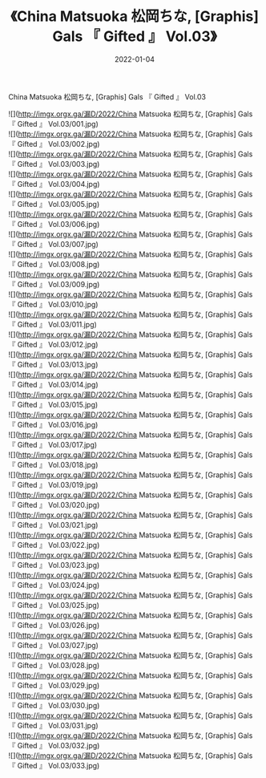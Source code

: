 ﻿---
layout: post
title:  《China Matsuoka 松岡ちな, [Graphis] Gals 『 Gifted 』 Vol.03》
date:   2022-01-04
img: http://imgx.orgx.ga/漏D/2022/China Matsuoka 松岡ちな, [Graphis] Gals 『 Gifted 』 Vol.03/000.jpg
categories: [美女, 清纯, 唯美]
---

China Matsuoka 松岡ちな, [Graphis] Gals 『 Gifted 』 Vol.03

  ![](http://imgx.orgx.ga/漏D/2022/China Matsuoka 松岡ちな, [Graphis] Gals 『 Gifted 』 Vol.03/001.jpg) <br> ![](http://imgx.orgx.ga/漏D/2022/China Matsuoka 松岡ちな, [Graphis] Gals 『 Gifted 』 Vol.03/002.jpg) <br> ![](http://imgx.orgx.ga/漏D/2022/China Matsuoka 松岡ちな, [Graphis] Gals 『 Gifted 』 Vol.03/003.jpg) <br> ![](http://imgx.orgx.ga/漏D/2022/China Matsuoka 松岡ちな, [Graphis] Gals 『 Gifted 』 Vol.03/004.jpg) <br> ![](http://imgx.orgx.ga/漏D/2022/China Matsuoka 松岡ちな, [Graphis] Gals 『 Gifted 』 Vol.03/005.jpg) <br> ![](http://imgx.orgx.ga/漏D/2022/China Matsuoka 松岡ちな, [Graphis] Gals 『 Gifted 』 Vol.03/006.jpg) <br> ![](http://imgx.orgx.ga/漏D/2022/China Matsuoka 松岡ちな, [Graphis] Gals 『 Gifted 』 Vol.03/007.jpg) <br> ![](http://imgx.orgx.ga/漏D/2022/China Matsuoka 松岡ちな, [Graphis] Gals 『 Gifted 』 Vol.03/008.jpg) <br> ![](http://imgx.orgx.ga/漏D/2022/China Matsuoka 松岡ちな, [Graphis] Gals 『 Gifted 』 Vol.03/009.jpg) <br> ![](http://imgx.orgx.ga/漏D/2022/China Matsuoka 松岡ちな, [Graphis] Gals 『 Gifted 』 Vol.03/010.jpg) <br> ![](http://imgx.orgx.ga/漏D/2022/China Matsuoka 松岡ちな, [Graphis] Gals 『 Gifted 』 Vol.03/011.jpg) <br> ![](http://imgx.orgx.ga/漏D/2022/China Matsuoka 松岡ちな, [Graphis] Gals 『 Gifted 』 Vol.03/012.jpg) <br> ![](http://imgx.orgx.ga/漏D/2022/China Matsuoka 松岡ちな, [Graphis] Gals 『 Gifted 』 Vol.03/013.jpg) <br> ![](http://imgx.orgx.ga/漏D/2022/China Matsuoka 松岡ちな, [Graphis] Gals 『 Gifted 』 Vol.03/014.jpg) <br> ![](http://imgx.orgx.ga/漏D/2022/China Matsuoka 松岡ちな, [Graphis] Gals 『 Gifted 』 Vol.03/015.jpg) <br> ![](http://imgx.orgx.ga/漏D/2022/China Matsuoka 松岡ちな, [Graphis] Gals 『 Gifted 』 Vol.03/016.jpg) <br> ![](http://imgx.orgx.ga/漏D/2022/China Matsuoka 松岡ちな, [Graphis] Gals 『 Gifted 』 Vol.03/017.jpg) <br> ![](http://imgx.orgx.ga/漏D/2022/China Matsuoka 松岡ちな, [Graphis] Gals 『 Gifted 』 Vol.03/018.jpg) <br> ![](http://imgx.orgx.ga/漏D/2022/China Matsuoka 松岡ちな, [Graphis] Gals 『 Gifted 』 Vol.03/019.jpg) <br> ![](http://imgx.orgx.ga/漏D/2022/China Matsuoka 松岡ちな, [Graphis] Gals 『 Gifted 』 Vol.03/020.jpg) <br> ![](http://imgx.orgx.ga/漏D/2022/China Matsuoka 松岡ちな, [Graphis] Gals 『 Gifted 』 Vol.03/021.jpg) <br> ![](http://imgx.orgx.ga/漏D/2022/China Matsuoka 松岡ちな, [Graphis] Gals 『 Gifted 』 Vol.03/022.jpg) <br> ![](http://imgx.orgx.ga/漏D/2022/China Matsuoka 松岡ちな, [Graphis] Gals 『 Gifted 』 Vol.03/023.jpg) <br> ![](http://imgx.orgx.ga/漏D/2022/China Matsuoka 松岡ちな, [Graphis] Gals 『 Gifted 』 Vol.03/024.jpg) <br> ![](http://imgx.orgx.ga/漏D/2022/China Matsuoka 松岡ちな, [Graphis] Gals 『 Gifted 』 Vol.03/025.jpg) <br> ![](http://imgx.orgx.ga/漏D/2022/China Matsuoka 松岡ちな, [Graphis] Gals 『 Gifted 』 Vol.03/026.jpg) <br> ![](http://imgx.orgx.ga/漏D/2022/China Matsuoka 松岡ちな, [Graphis] Gals 『 Gifted 』 Vol.03/027.jpg) <br> ![](http://imgx.orgx.ga/漏D/2022/China Matsuoka 松岡ちな, [Graphis] Gals 『 Gifted 』 Vol.03/028.jpg) <br> ![](http://imgx.orgx.ga/漏D/2022/China Matsuoka 松岡ちな, [Graphis] Gals 『 Gifted 』 Vol.03/029.jpg) <br> ![](http://imgx.orgx.ga/漏D/2022/China Matsuoka 松岡ちな, [Graphis] Gals 『 Gifted 』 Vol.03/030.jpg) <br> ![](http://imgx.orgx.ga/漏D/2022/China Matsuoka 松岡ちな, [Graphis] Gals 『 Gifted 』 Vol.03/031.jpg) <br> ![](http://imgx.orgx.ga/漏D/2022/China Matsuoka 松岡ちな, [Graphis] Gals 『 Gifted 』 Vol.03/032.jpg) <br> ![](http://imgx.orgx.ga/漏D/2022/China Matsuoka 松岡ちな, [Graphis] Gals 『 Gifted 』 Vol.03/033.jpg) <br>